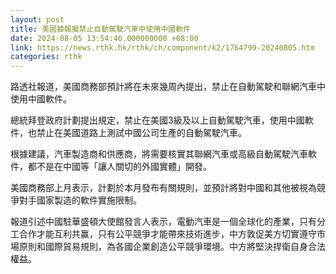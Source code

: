```yaml
---
layout: post
title: 美國據報擬禁止自動駕駛汽車中使用中國軟件
date: 2024-08-05 13:54:46.000000000 +08:00
link: https://news.rthk.hk/rthk/ch/component/k2/1764799-20240805.htm
categories: rthk
---
```


路透社報道，美國商務部預計將在未來幾周內提出，禁止在自動駕駛和聯網汽車中使用中國軟件。

總統拜登政府計劃提出規定，禁止在美國3級及以上自動駕駛汽車，使用中國軟件，也禁止在美國道路上測試中國公司生產的自動駕駛汽車。

根據建議，汽車製造商和供應商，將需要核實其聯網汽車或高級自動駕駛汽車軟件，都不是在中國等「讓人關切的外國實體」開發。

美國商務部上月表示，計劃於本月發布有關規則，並預計將對中國和其他被視為競爭對手國家製造的軟件實施限制。

報道引述中國駐華盛頓大使館發言人表示，電動汽車是一個全球化的產業，只有分工合作才能互利共赢，只有公平競爭才能帶來技術進步，中方敦促美方切實遵守市場原則和國際貿易規則，為各國企業創造公平競爭環境。中方將堅決捍衛自身合法權益。
